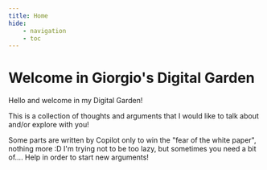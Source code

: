 ```yaml
---
title: Home
hide:
    - navigation
    - toc
---
```


# Welcome in Giorgio's Digital Garden

Hello and welcome in my Digital Garden!

This is a collection of thoughts and arguments that I would like to talk about and/or explore with you!

Some parts are written by Copilot only to win the "fear of the white paper", nothing more :D I'm trying not to be too lazy, but sometimes you need a bit of.... Help in order to start new arguments!